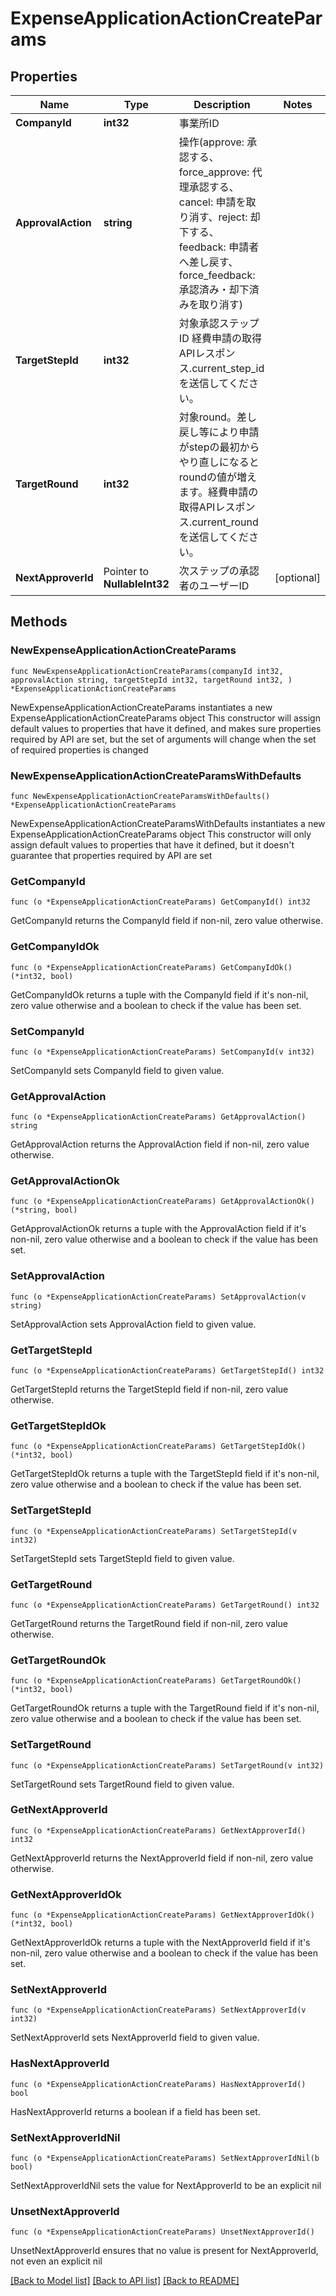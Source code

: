 # ExpenseApplicationActionCreateParams

## Properties

Name | Type | Description | Notes
------------ | ------------- | ------------- | -------------
**CompanyId** | **int32** | 事業所ID | 
**ApprovalAction** | **string** | 操作(approve: 承認する、force_approve: 代理承認する、cancel: 申請を取り消す、reject: 却下する、feedback: 申請者へ差し戻す、force_feedback: 承認済み・却下済みを取り消す) | 
**TargetStepId** | **int32** | 対象承認ステップID 経費申請の取得APIレスポンス.current_step_idを送信してください。 | 
**TargetRound** | **int32** | 対象round。差し戻し等により申請がstepの最初からやり直しになるとroundの値が増えます。経費申請の取得APIレスポンス.current_roundを送信してください。 | 
**NextApproverId** | Pointer to **NullableInt32** | 次ステップの承認者のユーザーID | [optional] 

## Methods

### NewExpenseApplicationActionCreateParams

`func NewExpenseApplicationActionCreateParams(companyId int32, approvalAction string, targetStepId int32, targetRound int32, ) *ExpenseApplicationActionCreateParams`

NewExpenseApplicationActionCreateParams instantiates a new ExpenseApplicationActionCreateParams object
This constructor will assign default values to properties that have it defined,
and makes sure properties required by API are set, but the set of arguments
will change when the set of required properties is changed

### NewExpenseApplicationActionCreateParamsWithDefaults

`func NewExpenseApplicationActionCreateParamsWithDefaults() *ExpenseApplicationActionCreateParams`

NewExpenseApplicationActionCreateParamsWithDefaults instantiates a new ExpenseApplicationActionCreateParams object
This constructor will only assign default values to properties that have it defined,
but it doesn't guarantee that properties required by API are set

### GetCompanyId

`func (o *ExpenseApplicationActionCreateParams) GetCompanyId() int32`

GetCompanyId returns the CompanyId field if non-nil, zero value otherwise.

### GetCompanyIdOk

`func (o *ExpenseApplicationActionCreateParams) GetCompanyIdOk() (*int32, bool)`

GetCompanyIdOk returns a tuple with the CompanyId field if it's non-nil, zero value otherwise
and a boolean to check if the value has been set.

### SetCompanyId

`func (o *ExpenseApplicationActionCreateParams) SetCompanyId(v int32)`

SetCompanyId sets CompanyId field to given value.


### GetApprovalAction

`func (o *ExpenseApplicationActionCreateParams) GetApprovalAction() string`

GetApprovalAction returns the ApprovalAction field if non-nil, zero value otherwise.

### GetApprovalActionOk

`func (o *ExpenseApplicationActionCreateParams) GetApprovalActionOk() (*string, bool)`

GetApprovalActionOk returns a tuple with the ApprovalAction field if it's non-nil, zero value otherwise
and a boolean to check if the value has been set.

### SetApprovalAction

`func (o *ExpenseApplicationActionCreateParams) SetApprovalAction(v string)`

SetApprovalAction sets ApprovalAction field to given value.


### GetTargetStepId

`func (o *ExpenseApplicationActionCreateParams) GetTargetStepId() int32`

GetTargetStepId returns the TargetStepId field if non-nil, zero value otherwise.

### GetTargetStepIdOk

`func (o *ExpenseApplicationActionCreateParams) GetTargetStepIdOk() (*int32, bool)`

GetTargetStepIdOk returns a tuple with the TargetStepId field if it's non-nil, zero value otherwise
and a boolean to check if the value has been set.

### SetTargetStepId

`func (o *ExpenseApplicationActionCreateParams) SetTargetStepId(v int32)`

SetTargetStepId sets TargetStepId field to given value.


### GetTargetRound

`func (o *ExpenseApplicationActionCreateParams) GetTargetRound() int32`

GetTargetRound returns the TargetRound field if non-nil, zero value otherwise.

### GetTargetRoundOk

`func (o *ExpenseApplicationActionCreateParams) GetTargetRoundOk() (*int32, bool)`

GetTargetRoundOk returns a tuple with the TargetRound field if it's non-nil, zero value otherwise
and a boolean to check if the value has been set.

### SetTargetRound

`func (o *ExpenseApplicationActionCreateParams) SetTargetRound(v int32)`

SetTargetRound sets TargetRound field to given value.


### GetNextApproverId

`func (o *ExpenseApplicationActionCreateParams) GetNextApproverId() int32`

GetNextApproverId returns the NextApproverId field if non-nil, zero value otherwise.

### GetNextApproverIdOk

`func (o *ExpenseApplicationActionCreateParams) GetNextApproverIdOk() (*int32, bool)`

GetNextApproverIdOk returns a tuple with the NextApproverId field if it's non-nil, zero value otherwise
and a boolean to check if the value has been set.

### SetNextApproverId

`func (o *ExpenseApplicationActionCreateParams) SetNextApproverId(v int32)`

SetNextApproverId sets NextApproverId field to given value.

### HasNextApproverId

`func (o *ExpenseApplicationActionCreateParams) HasNextApproverId() bool`

HasNextApproverId returns a boolean if a field has been set.

### SetNextApproverIdNil

`func (o *ExpenseApplicationActionCreateParams) SetNextApproverIdNil(b bool)`

 SetNextApproverIdNil sets the value for NextApproverId to be an explicit nil

### UnsetNextApproverId
`func (o *ExpenseApplicationActionCreateParams) UnsetNextApproverId()`

UnsetNextApproverId ensures that no value is present for NextApproverId, not even an explicit nil

[[Back to Model list]](../README.md#documentation-for-models) [[Back to API list]](../README.md#documentation-for-api-endpoints) [[Back to README]](../README.md)


